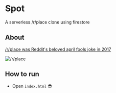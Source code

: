 # Spot
A serverless /r/place clone using firestore

## About
[/r/place was Reddit's beloved april fools joke in 2017](https://en.wikipedia.org/wiki/Place_(Reddit))

![/r/place](https://i.kym-cdn.com/photos/images/original/001/239/124/e46.gif)

## How to run
* Open ```index.html``` 😎
